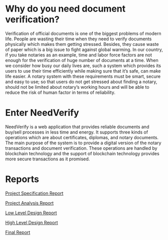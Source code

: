 # Why do you need document verification?
Verification of official documents is one of the biggest problems of modern life. People are wasting their time when they need to verify documents physically which makes them getting stressed. Besides, they cause waste of paper which is a big issue to fight against global warming. In our country, if you take notaries as an example, time and labor force factors are not enough for the verification of huge number of documents at a time. When we consider how busy our daily lives are, such a system which provides its users to use their time efficiently while making sure that it’s safe, can make life easier. A notary system with these requirements must be smart, secure and easy to use; so that users do not get stressed about finding a notary, should not be limited about notary’s working hours and will be able to reduce the risk of human factor in terms of reliability. 

# Enter NeedVerify
NeedVerify is a web application that provides reliable documents and buy/sell processes in less time and energy. It supports three kinds of operations which are about certificates, diplomas, and notary documents. The main purpose of the system is to provide a digital version of the notary transactions and document verification. These operations are handled by blockchain technology and  the support of blockchain technology provides more secure transactions as it promised.

# Reports
[Project Specification Report](https://drive.google.com/file/d/12q3niMw-UrtuNMft14Uv9Q10JnytaK1a/view?usp=sharing)

[Project Analysis Report](https://drive.google.com/file/d/1SpI9ZcwPAnHrklnjbwkems6sSHBqDHik/view?usp=sharing)

[Low Level Design Report](https://drive.google.com/file/d/1--v8JUKEqH9_W6xdga_VzNy-bq1WSW7w/view?usp=sharing)

[High Level Design Report](https://drive.google.com/file/d/1hm6yy70AKvlgwJ1y0g5RUIqgFQPnUP4M/view?usp=sharing)

[Final Report](https://drive.google.com/file/d/1yDBNqPVU6gvGeXYAjUdlv8GBDBfPBLFH/view?usp=sharing)
